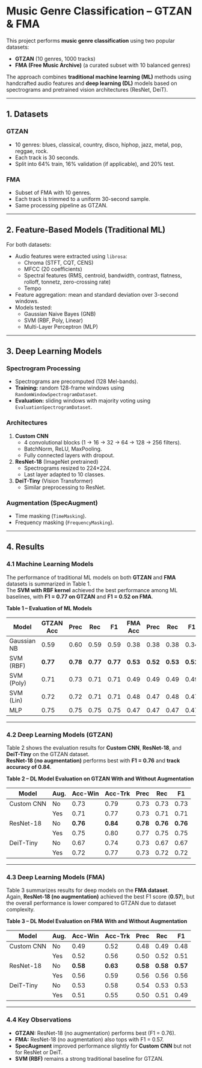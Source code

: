 # Music Genre Classification – GTZAN & FMA

This project performs **music genre classification** using two popular datasets:

- **GTZAN** (10 genres, 1000 tracks)
- **FMA (Free Music Archive)** (a curated subset with 10 balanced genres)

The approach combines **traditional machine learning (ML)** methods using handcrafted audio features and **deep learning (DL)** models based on spectrograms and pretrained vision architectures (ResNet, DeiT).

---

## **1. Datasets**

### **GTZAN**

- 10 genres: blues, classical, country, disco, hiphop, jazz, metal, pop, reggae, rock.
- Each track is 30 seconds.
- Split into 64% train, 16% validation (if applicable), and 20% test.

### **FMA**

- Subset of FMA with 10 genres.
- Each track is trimmed to a uniform 30-second sample.
- Same processing pipeline as GTZAN.

---

## **2. Feature-Based Models (Traditional ML)**

For both datasets:

- Audio features were extracted using `librosa`:
  - Chroma (STFT, CQT, CENS)
  - MFCC (20 coefficients)
  - Spectral features (RMS, centroid, bandwidth, contrast, flatness, rolloff, tonnetz, zero-crossing rate)
  - Tempo
- Feature aggregation: mean and standard deviation over 3-second windows.
- Models tested:
  - Gaussian Naive Bayes (GNB)
  - SVM (RBF, Poly, Linear)
  - Multi-Layer Perceptron (MLP)

---

## **3. Deep Learning Models**

### **Spectrogram Processing**

- Spectrograms are precomputed (128 Mel-bands).
- **Training:** random 128-frame windows using `RandomWindowSpectrogramDataset`.
- **Evaluation:** sliding windows with majority voting using `EvaluationSpectrogramDataset`.

### **Architectures**

1. **Custom CNN**
   - 4 convolutional blocks (1 → 16 → 32 → 64 → 128 → 256 filters).
   - BatchNorm, ReLU, MaxPooling.
   - Fully connected layers with dropout.
2. **ResNet-18** (ImageNet pretrained)
   - Spectrograms resized to 224×224.
   - Last layer adapted to 10 classes.
3. **DeiT-Tiny** (Vision Transformer)
   - Similar preprocessing to ResNet.

### **Augmentation (SpecAugment)**

- Time masking (`TimeMasking`).
- Frequency masking (`FrequencyMasking`).

---

## **4. Results**

### **4.1 Machine Learning Models**

The performance of traditional ML models on both **GTZAN** and **FMA** datasets is summarized in Table 1.  
The **SVM with RBF kernel** achieved the best performance among ML baselines, with **F1 = 0.77 on GTZAN** and **F1 = 0.52 on FMA**.

**Table 1 – Evaluation of ML Models**

| **Model**   | **GTZAN Acc** | **Prec** | **Rec**  | **F1**   | **FMA Acc** | **Prec** | **Rec**  | **F1**   |
| ----------- | ------------- | -------- | -------- | -------- | ----------- | -------- | -------- | -------- |
| Gaussian NB | 0.59          | 0.60     | 0.59     | 0.59     | 0.38        | 0.38     | 0.38     | 0.34     |
| SVM (RBF)   | **0.77**      | **0.78** | **0.77** | **0.77** | **0.53**    | **0.52** | **0.53** | **0.52** |
| SVM (Poly)  | 0.71          | 0.73     | 0.71     | 0.71     | 0.49        | 0.49     | 0.49     | 0.49     |
| SVM (Lin)   | 0.72          | 0.72     | 0.71     | 0.71     | 0.48        | 0.47     | 0.48     | 0.47     |
| MLP         | 0.75          | 0.75     | 0.75     | 0.75     | 0.47        | 0.47     | 0.47     | 0.47     |

---

### **4.2 Deep Learning Models (GTZAN)**

Table 2 shows the evaluation results for **Custom CNN**, **ResNet-18**, and **DeiT-Tiny** on the GTZAN dataset.  
**ResNet-18 (no augmentation)** performs best with **F1 = 0.76** and **track accuracy of 0.84**.

**Table 2 – DL Model Evaluation on GTZAN With and Without Augmentation**

| **Model**  | **Aug.** | **Acc-Win** | **Acc-Trk** | **Prec** | **Rec**  | **F1**   |
| ---------- | -------- | ----------- | ----------- | -------- | -------- | -------- |
| Custom CNN | No       | 0.73        | 0.79        | 0.73     | 0.73     | 0.73     |
|            | Yes      | 0.71        | 0.77        | 0.73     | 0.71     | 0.71     |
| ResNet-18  | No       | **0.76**    | **0.84**    | **0.78** | **0.76** | **0.76** |
|            | Yes      | 0.75        | 0.80        | 0.77     | 0.75     | 0.75     |
| DeiT-Tiny  | No       | 0.67        | 0.74        | 0.73     | 0.67     | 0.67     |
|            | Yes      | 0.72        | 0.77        | 0.73     | 0.72     | 0.72     |

---

### **4.3 Deep Learning Models (FMA)**

Table 3 summarizes results for deep models on the **FMA dataset**.  
Again, **ResNet-18 (no augmentation)** achieved the best F1 score (**0.57**), but the overall performance is lower compared to GTZAN due to dataset complexity.

**Table 3 – DL Model Evaluation on FMA With and Without Augmentation**

| **Model**  | **Aug.** | **Acc-Win** | **Acc-Trk** | **Prec** | **Rec**  | **F1**   |
| ---------- | -------- | ----------- | ----------- | -------- | -------- | -------- |
| Custom CNN | No       | 0.49        | 0.52        | 0.48     | 0.49     | 0.48     |
|            | Yes      | 0.52        | 0.56        | 0.50     | 0.52     | 0.51     |
| ResNet-18  | No       | **0.58**    | **0.63**    | **0.58** | **0.58** | **0.57** |
|            | Yes      | 0.56        | 0.59        | 0.56     | 0.56     | 0.56     |
| DeiT-Tiny  | No       | 0.53        | 0.58        | 0.54     | 0.53     | 0.53     |
|            | Yes      | 0.51        | 0.55        | 0.50     | 0.51     | 0.49     |

---

### **4.4 Key Observations**

- **GTZAN:** ResNet-18 (no augmentation) performs best (F1 = 0.76).
- **FMA:** ResNet-18 (no augmentation) also tops with F1 = 0.57.
- **SpecAugment** improved performance slightly for **Custom CNN** but not for ResNet or DeiT.
- **SVM (RBF)** remains a strong traditional baseline for GTZAN.
